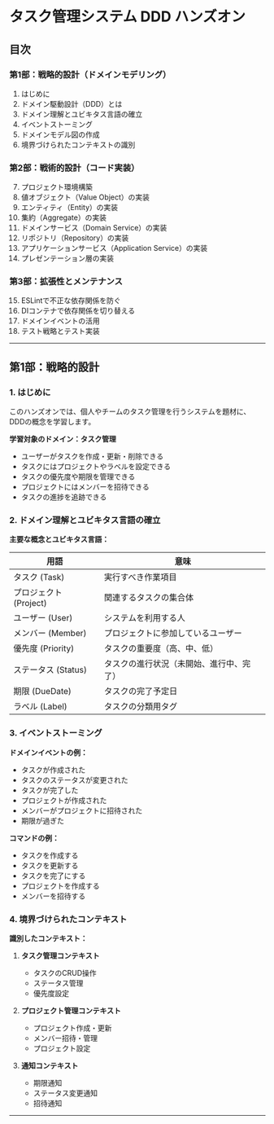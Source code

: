 # タスク管理システム DDD ハンズオン

## 目次

### 第1部：戦略的設計（ドメインモデリング）

1. はじめに
2. ドメイン駆動設計（DDD）とは
3. ドメイン理解とユビキタス言語の確立
4. イベントストーミング
5. ドメインモデル図の作成
6. 境界づけられたコンテキストの識別

### 第2部：戦術的設計（コード実装）

7. プロジェクト環境構築
8. 値オブジェクト（Value Object）の実装
9. エンティティ（Entity）の実装
10. 集約（Aggregate）の実装
11. ドメインサービス（Domain Service）の実装
12. リポジトリ（Repository）の実装
13. アプリケーションサービス（Application Service）の実装
14. プレゼンテーション層の実装

### 第3部：拡張性とメンテナンス

15. ESLintで不正な依存関係を防ぐ
16. DIコンテナで依存関係を切り替える
17. ドメインイベントの活用
18. テスト戦略とテスト実装

---

## 第1部：戦略的設計

### 1. はじめに

このハンズオンでは、個人やチームのタスク管理を行うシステムを題材に、DDDの概念を学習します。

**学習対象のドメイン：タスク管理**

- ユーザーがタスクを作成・更新・削除できる
- タスクにはプロジェクトやラベルを設定できる
- タスクの優先度や期限を管理できる
- プロジェクトにはメンバーを招待できる
- タスクの進捗を追跡できる

### 2. ドメイン理解とユビキタス言語の確立

**主要な概念とユビキタス言語：**

| 用語                   | 意味                                     |
| ---------------------- | ---------------------------------------- |
| タスク (Task)          | 実行すべき作業項目                       |
| プロジェクト (Project) | 関連するタスクの集合体                   |
| ユーザー (User)        | システムを利用する人                     |
| メンバー (Member)      | プロジェクトに参加しているユーザー       |
| 優先度 (Priority)      | タスクの重要度（高、中、低）             |
| ステータス (Status)    | タスクの進行状況（未開始、進行中、完了） |
| 期限 (DueDate)         | タスクの完了予定日                       |
| ラベル (Label)         | タスクの分類用タグ                       |

### 3. イベントストーミング

**ドメインイベントの例：**

- タスクが作成された
- タスクのステータスが変更された
- タスクが完了した
- プロジェクトが作成された
- メンバーがプロジェクトに招待された
- 期限が過ぎた

**コマンドの例：**

- タスクを作成する
- タスクを更新する
- タスクを完了にする
- プロジェクトを作成する
- メンバーを招待する

### 4. 境界づけられたコンテキスト

**識別したコンテキスト：**

1. **タスク管理コンテキスト**
   - タスクのCRUD操作
   - ステータス管理
   - 優先度設定

2. **プロジェクト管理コンテキスト**
   - プロジェクト作成・更新
   - メンバー招待・管理
   - プロジェクト設定

3. **通知コンテキスト**
   - 期限通知
   - ステータス変更通知
   - 招待通知

---
